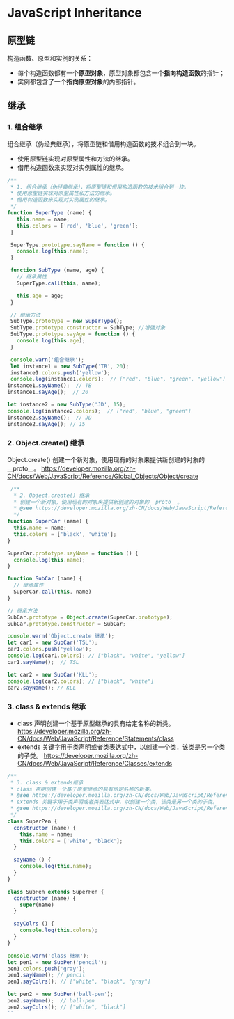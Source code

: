 # JavaScript Inheritance

## 原型链

构造函数、原型和实例的关系：

* 每个构造函数都有一个**原型对象**，原型对象都包含一个**指向构造函数**的指针；
* 实例都包含了一个**指向原型对象**的内部指针。

## 继承

### 1. 组合继承

组合继承（伪经典继承），将原型链和借用构造函数的技术组合到一块。

* 使用原型链实现对原型属性和方法的继承。
* 借用构造函数来实现对实例属性的继承。

```js
/**
 * 1. 组合继承（伪经典继承），将原型链和借用构造函数的技术组合到一块。
 * 使用原型链实现对原型属性和方法的继承。
 * 借用构造函数来实现对实例属性的继承。
 */
function SuperType (name) {
   this.name = name;
   this.colors = ['red', 'blue', 'green'];
 }

 SuperType.prototype.sayName = function () {
   console.log(this.name);
 }

 function SubType (name, age) {
   // 继承属性
   SuperType.call(this, name);

   this.age = age;
 }

 // 继承方法
 SubType.prototype = new SuperType();
 SubType.prototype.constructor = SubType; //增强对象
 SubType.prototype.sayAge = function () {
   console.log(this.age);
 }

 console.warn('组合继承');
 let instance1 = new SubType('TB', 20);
 instance1.colors.push('yellow');
 console.log(instance1.colors);  // ["red", "blue", "green", "yellow"]
instance1.sayName();  // TB
instance1.sayAge();  // 20

let instance2 = new SubType('JD', 15);
console.log(instance2.colors);  // ["red", "blue", "green"]
instance2.sayName();  // JD
instance2.sayAge(); // 15
```

### 2. Object.create() 继承

Object.create() 创建一个新对象，使用现有的对象来提供新创建的对象的__proto__。 https://developer.mozilla.org/zh-CN/docs/Web/JavaScript/Reference/Global_Objects/Object/create

```js
 /**
  * 2. Object.create() 继承
  * 创建一个新对象，使用现有的对象来提供新创建的对象的__proto__。
  * @see https://developer.mozilla.org/zh-CN/docs/Web/JavaScript/Reference/Global_Objects/Object/create
  */
function SuperCar (name) {
  this.name = name;
  this.colors = ['black', 'white'];
}

SuperCar.prototype.sayName = function () {
  console.log(this.name);
}

function SubCar (name) {
  // 继承属性
  SuperCar.call(this, name)
}

// 继承方法
SubCar.prototype = Object.create(SuperCar.prototype);
SubCar.prototype.constructor = SubCar;

console.warn('Object.create 继承');
let car1 = new SubCar('TSL');
car1.colors.push('yellow');
console.log(car1.colors); // ["black", "white", "yellow"]
car1.sayName();  // TSL

let car2 = new SubCar('KLL');
console.log(car2.colors); // ["black", "white"]
car2.sayName(); // KLL
```

### 3. class & extends 继承

 * class 声明创建一个基于原型继承的具有给定名称的新类。 https://developer.mozilla.org/zh-CN/docs/Web/JavaScript/Reference/Statements/class
 * extends 关键字用于类声明或者类表达式中，以创建一个类，该类是另一个类的子类。 https://developer.mozilla.org/zh-CN/docs/Web/JavaScript/Reference/Classes/extends

```js
/**
 * 3. class & extends继承
 * class 声明创建一个基于原型继承的具有给定名称的新类。
 * @see https://developer.mozilla.org/zh-CN/docs/Web/JavaScript/Reference/Statements/class
 * extends 关键字用于类声明或者类表达式中，以创建一个类，该类是另一个类的子类。
 * @see https://developer.mozilla.org/zh-CN/docs/Web/JavaScript/Reference/Classes/extends
 */
class SuperPen {
  constructor (name) {
    this.name = name;
    this.colors = ['white', 'black'];
  }

  sayName () {
    console.log(this.name);
  }
}

class SubPen extends SuperPen {
  constructor (name) {
    super(name)
  }

  sayColrs () {
    console.log(this.colors);
  }
}

console.warn('class 继承');
let pen1 = new SubPen('pencil');
pen1.colors.push('gray');
pen1.sayName(); // pencil
pen1.sayColrs(); // ["white", "black", "gray"]

let pen2 = new SubPen('ball-pen');
pen2.sayName();  // ball-pen
pen2.sayColrs(); // ["white", "black"]
``

```